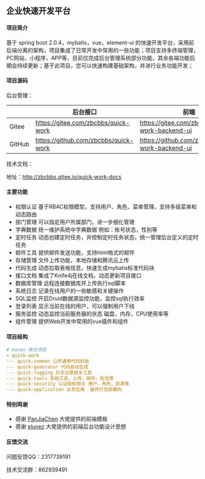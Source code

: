 ## 企业快速开发平台

#### 项目简介
基于 spring boot 2.0.4，mybatis，vue，element-ui 的快速开发平台，采用前后端分离的架构，项目集成了日常开发中常用的一些功能；项目支持多终端管理，PC网站，小程序，APP等，目前仅完成后台管理系统部分功能，其余各端功能后期会持续更新；基于此项目，您可以快速构建基础架构，并进行业务功能开发；

#### 项目源码
后台管理：

|        | 后台接口                             | 前端                                            |
| ------ | ------------------------------------ | ----------------------------------------------- |
| Gitee  | https://gitee.com/zbcbbs/quick-work  | https://gitee.com/zbcbbs/quick-work-backend-ui  |
| GitHub | https://github.com/zbcbbs/quick-work | https://github.com/zbcbbs/quick-work-backend-ui |

技术文档：

地址：http://zbcbbs.gitee.io/quick-work-docs

#### 主要功能

- 权限认证 基于RBAC权限模型，支持用户、角色、菜单管理，支持多级菜单和动态路由
- 部门管理 可以指定用户所属部门，进一步细化管理
- 字典数据 统一维护系统中字典数据 例如：账号状态，性别等
- 定时任务 动态创建定时任务，并控制定时任务状态，统一管理后台定义的定时任务
- 邮件工具 提供邮件发送功能，支持html格式的邮件
- 存储管理 文件上传功能，本地存储和腾讯云上传
- 代码生成 动态拉取表格信息，快速生成mybatis标准代码块
- 接口文档 集成了Knife4j在线文档，动态更新项目接口
- 数据库管理 远程连接数据库并上传执行sql脚本
- 系统日志 记录在线用户的一些敏感和关键操作
- SQL监控 开启Druid数据源监控功能，监控sql执行效率
- 登录列表 显示当前在线的用户，可以强制用户下线
- 服务监控 动态监控当前服务器的状态 磁盘，内存，CPU使用率等
- 组件管理 提供Web开发中常用的vue插件和组件

#### 项目结构

```yaml
# maven 聚合项目
- quick-work
--- quick-common 公共通用代码封装
--- quick-generator 代码自动生成
--- quick-logging 日志记录相关工具
--- quick-tools 系统工具，上传，邮件，短信等
--- quick-security 认证授权相关 用户，角色，资源等
--- quick-application 业务应用  最终打包部署的
```

#### 特别鸣谢

- 感谢 [PanJiaChen](https://github.com/PanJiaChen/vue-element-admin) 大佬提供的前端模板
- 感谢 [elunez](https://github.com/elunez/eladmin) 大佬提供的前端后台功能设计思想


#### 反馈交流

问题反馈QQ：2317739191

技术交流群：862939491
